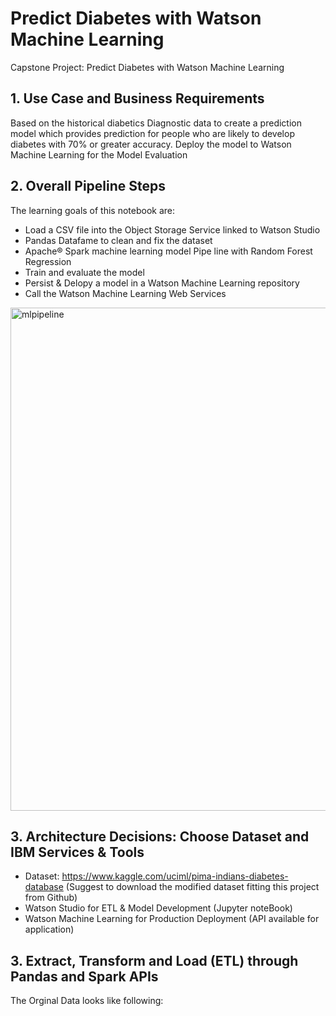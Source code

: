# Predict Diabetes with Watson Machine Learning
Capstone Project: Predict Diabetes with Watson Machine Learning

## 1. Use Case and Business Requirements

Based on the historical diabetics Diagnostic data to create a prediction model which provides prediction for people who are likely to develop diabetes with 70% or greater accuracy. Deploy the model to Watson Machine Learning for the Model Evaluation 

## 2. Overall Pipeline Steps

The learning goals of this notebook are:

* Load a CSV file into the Object Storage Service linked to Watson Studio
* Pandas Datafame to clean and fix the dataset
* Apache® Spark machine learning model Pipe line with Random Forest Regression
* Train and evaluate the model
* Persist & Delopy a model in a Watson Machine Learning repository
* Call the Watson Machine Learning Web Services 

<img width="805" alt="mlpipeline" src="https://user-images.githubusercontent.com/18288611/51089850-6e24f000-1739-11e9-8597-2d0ace8773d9.png">

## 3. Architecture Decisions: Choose Dataset and IBM Services & Tools

* Dataset: https://www.kaggle.com/uciml/pima-indians-diabetes-database (Suggest to download the modified dataset fitting this project from Github) 
* Watson Studio for ETL & Model Development (Jupyter noteBook)
* Watson Machine Learning for Production Deployment (API available for application)

## 3. Extract, Transform and Load (ETL) through Pandas and Spark APIs

The Orginal Data looks like following: 



